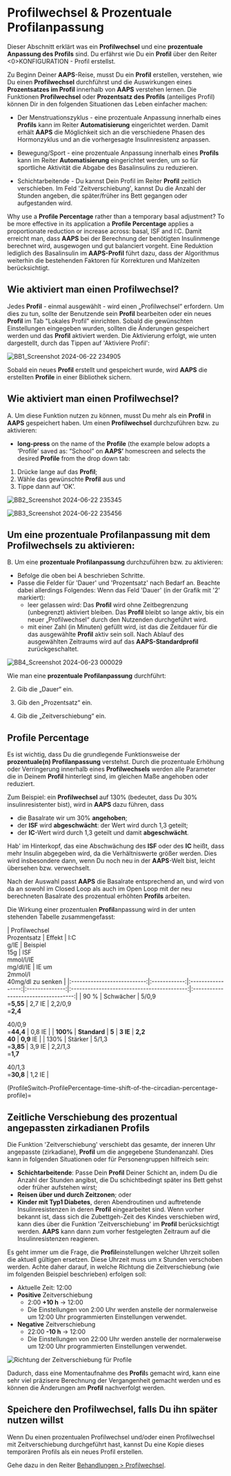 # Profilwechsel & Prozentuale Profilanpassung

Dieser Abschnitt erklärt was ein **Profilwechsel** und eine **prozentuale Anpassung des Profils** sind. Du erfährst wie Du ein **Profil** über den Reiter <0>KONFIGURATION - Profil</a> erstellst.

Zu Beginn Deiner **AAPS**-Reise, musst Du ein **Profil** erstellen, verstehen, wie Du einen **Profilwechsel** durchführst und die Auswirkungen eines **Prozentsatzes im Profil** innerhalb von **AAPS** verstehen lernen. Die Funktionen **Profilwechsel** oder **Prozentsatz des Profils** (anteiliges Profil) können Dir in den folgenden Situationen das Leben einfacher machen:

- Der Menstruationszyklus - eine prozentuale Anpassung innerhalb eines **Profils** kann im Reiter **Automatisierung** eingerichtet werden. Damit erhält **AAPS** die Möglichkeit sich an die verschiedene Phasen des Hormonzyklus und an die vorhergesagte Insulinresistenz anpassen.

- Bewegung/Sport - eine prozentuale Anpassung innerhalb eines **Profils** kann im Reiter **Automatisierung** eingerichtet werden, um so für sportliche Aktivität die Abgabe des Basalinsulins zu reduzieren.

- Schichtarbeitende - Du kannst Dein Profil im Reiter **Profil** zeitlich verschieben. Im Feld 'Zeitverschiebung', kannst Du die Anzahl der Stunden angeben, die später/früher ins Bett gegangen oder aufgestanden wird.

Why use a **Profile Percentage** rather than a temporary basal adjustment? To be more effective in its application a **Profile Percentage** applies a proportionate reduction or increase across: basal, ISF and I:C. Damit erreicht man, dass **AAPS** bei der Berechnung der benötigten Insulinmenge berechnet wird, ausgewogen und gut balanciert vorgeht. Eine Reduktion lediglich des Basalinsulin im **AAPS-Profil** führt dazu, dass der Algorithmus weiterhin die bestehenden Faktoren für Korrekturen und Mahlzeiten berücksichtigt.

## Wie aktiviert man einen Profilwechsel?

Jedes **Profil** - einmal ausgewählt - wird einen „Profilwechsel“ erfordern. Um dies zu tun, sollte der Benutzende sein **Profil** bearbeiten oder ein neues **Profil** im Tab "Lokales Profil" einrichten. Sobald die gewünschten Einstellungen eingegeben wurden, sollten die Änderungen gespeichert werden und das **Profil** aktiviert werden. Die Aktivierung erfolgt, wie unten dargestellt, durch das Tippen auf 'Aktiviere Profil':

![BB1_Screenshot 2024-06-22 234905](../images/ProfileSwitch1.png)

Sobald ein neues **Profil** erstellt und gespeichert wurde, wird **AAPS** die erstellten **Profile** in einer Bibliothek sichern.

## Wie aktiviert man einen Profilwechsel?

A. Um diese Funktion nutzen zu können, musst Du mehr als ein **Profil** in **AAPS** gespeichert haben. Um einen **Profilwechsel** durchzuführen bzw. zu aktivieren:

- **long-press** on the name of the **Profile** (the example below adopts a ‘Profile’ saved as: “School” on **AAPS’** homescreen and selects the desired **Profile** from the drop down tab:

1. Drücke lange auf das **Profil**;
2. Wähle das gewünschte **Profil** aus und
3. Tippe dann auf ‘OK’.

![BB2_Screenshot 2024-06-22 235345](../images/ProfileSwitch2.png)

![BB3_Screenshot 2024-06-22 235456](../images/ProfileSwitch3.png)

## Um eine prozentuale Profilanpassung mit dem Profilwechsels zu aktivieren:

B. Um eine **prozentuale Profilanpassung** durchzuführen bzw. zu aktivieren:

- Befolge die oben bei A beschrieben Schritte.
- Passe die Felder für 'Dauer' und 'Prozentsatz' nach Bedarf an. Beachte dabei allerdings Folgendes: Wenn das Feld 'Dauer' (ín der Grafik mit '2' markiert): 
    - leer gelassen wird: Das **Profil** wird ohne Zeitbegrenzung (unbegrenzt) aktiviert bleiben. Das **Profil** bleibt so lange aktiv, bis ein neuer „Profilwechsel“ durch den Nutzenden durchgeführt wird.
    - mit einer Zahl (in Minuten) gefüllt wird, ist das die Zeitdauer für die das ausgewählte **Profil** aktiv sein soll. Nach Ablauf des ausgewählten Zeitraums wird auf das **AAPS-Standardprofil** zurückgeschaltet.

![BB4_Screenshot 2024-06-23 000029](../images/ProfileSwitch4.png)

Wie man eine **prozentuale Profilanpassung** durchführt:

2. Gib die „Dauer“ ein.

3. Gib den „Prozentsatz“ ein.

4. Gib die „Zeitverschiebung“ ein.

## Profile Percentage

Es ist wichtig, dass Du die grundlegende Funktionsweise der **prozentuale(n) Profilanpassung** verstehst. Durch die prozentuale Erhöhung oder Verringerung innerhalb eines **Profilwechsels** werden alle Parameter die in Deinem **Profil** hinterlegt sind, im gleichen Maße angehoben oder reduziert.

Zum Beispiel: ein **Profilwechsel** auf 130% (bedeutet, dass Du 30% insulinresistenter bist), wird in **AAPS** dazu führen, dass

- die Basalrate wir um 30% **angehoben**; 
- der **ISF** wird **abgeschwächt**: der Wert wird durch 1,3 geteilt;
- der **IC**-Wert wird durch 1,3 geteilt und damit **abgeschwächt**.

Hab' im Hinterkopf, das eine Abschwächung des **ISF** oder des **IC** heißt, dass mehr Insulin abgegeben wird, da die Verhältniswerte größer werden. Dies wird insbesondere dann, wenn Du noch neu in der **AAPS**-Welt bist, leicht übersehen bzw. verwechselt.

Nach der Auswahl passt **AAPS** die Basalrate entsprechend an, und wird von da an sowohl im Closed Loop als auch im Open Loop mit der neu berechneten Basalrate des prozentual erhöhten **Profils** arbeiten.

Die Wirkung einer prozentualen **Profil**anpassung wird in der unten stehenden Tabelle zusammengefasst:

| Profilwechsel  
Prozentsatz |    Effekt    |    I:C  
g/IE     | Beispiel  
15g |         ISF  
mmol/l/IE  
mg/dl/IE         | IE um  
2mmol/l  
40mg/dl zu senken |
|:---------------------------:|:------------:|:-----------------:|:--------------:|:------------------------------------------:|:-----------------------------------:|
|            90 %             |  Schwächer   | 5/0,9  
=**5,55** |     2,7 IE     | 2,2/0,9  
=**2,4**  
  
40/0,9  
=**44,4** |               0,8 IE                |
|          **100%**           | **Standard** |       **5**       |    **3 IE**    |                **2,2  
40**                |             **0,9** IE              |
|            130%             |   Stärker    | 5/1,3  
=**3,85** |     3,9 IE     | 2,2/1,3  
=**1,7**  
  
40/1,3  
=**30,8** |               1,2 IE                |

(ProfileSwitch-ProfilePercentage-time-shift-of-the-circadian-percentage-profile)=

## Zeitliche Verschiebung des prozentual angepassten zirkadianen Profils

Die Funktion 'Zeitverschiebung' verschiebt das gesamte, der inneren Uhr angepasste (zirkadiane), **Profil** um die angegebene Stundenanzahl. Dies kann in folgenden Situationen oder für Personengruppen hilfreich sein:

- **Schichtarbeitende**: Passe Dein **Profil** Deiner Schicht an, indem Du die Anzahl der Stunden angibst, die Du schichtbedingt später ins Bett gehst oder früher aufstehen wirst; 
- **Reisen über und durch Zeitzonen**; oder
- **Kinder mit Typ1 Diabetes**, deren Abendroutinen und auftretende Insulinresistenzen in deren **Profil** eingearbeitet sind. Wenn vorher bekannt ist, dass sich die Zubettgeh-Zeit des Kindes verschieben wird, kann dies über die Funktion 'Zeitverschiebung' im **Profil** berücksichtigt werden. **AAPS** kann dann zum vorher festgelegten Zeitraum auf die Insulinresistenzen reagieren.

Es geht immer um die Frage, die **Profil**einstellungen welcher Uhrzeit sollen die aktuell gültigen ersetzen. Diese Uhrzeit muss um x Stunden verschoben werden. Achte daher darauf, in welche Richtung die Zeitverschiebung (wie im folgenden Beispiel beschrieben) erfolgen soll:

- Aktuelle Zeit: 12:00
- **Positive** Zeitverschiebung 
    - 2:00 **+10 h** -> 12:00
    - Die Einstellungen von 2:00 Uhr werden anstelle der normalerweise um 12:00 Uhr programmierten Einstellungen verwendet.
- **Negative** Zeitverschiebung 
    - 22:00 **-10 h** -> 12:00
    - Die Einstellungen von 22:00 Uhr werden anstelle der normalerweise um 12:00 Uhr programmierten Einstellungen verwendet.

![Richtung der Zeitverschiebung für Profile](../images/ProfileSwitch_PlusMinus2.png)

Dadurch, dass eine Momentaufnahme des **Profil**s gemacht wird, kann eine sehr viel präzisere Berechnung der Vergangenheit gemacht werden und es können die Änderungen am **Profil** nachverfolgt werden.

## Speichere den Profilwechsel, falls Du ihn später nutzen willst

Wenn Du einen prozentualen Profilwechsel und/oder einen Profilwechsel mit Zeitverschiebung durchgeführt hast, kannst Du eine Kopie dieses temporären Profils als ein neues Profil erstellen.

Gehe dazu in den Reiter [Behandlungen > Profilwechsel](#your-aaps-profile-clone-profile-switch).